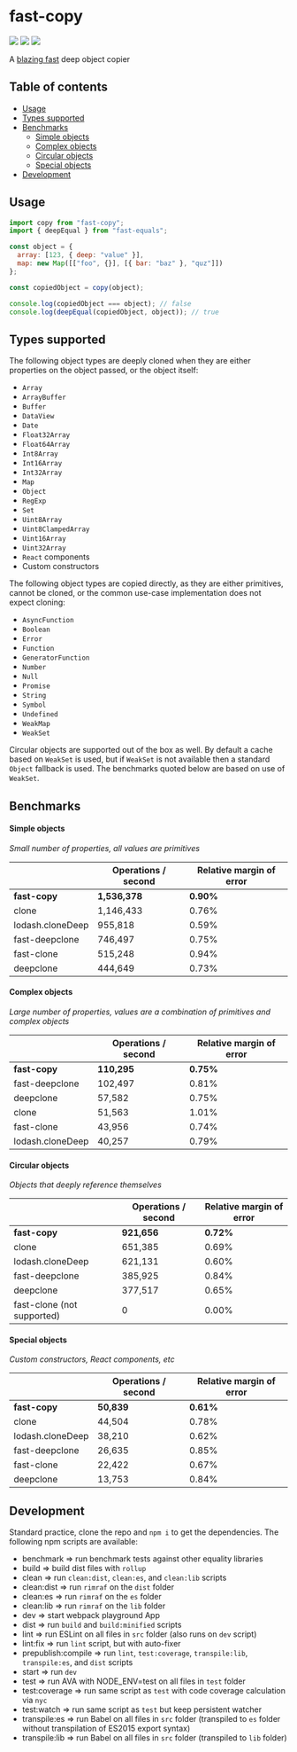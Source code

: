 # fast-copy

<img src="https://img.shields.io/badge/build-passing-brightgreen.svg"/>
<img src="https://img.shields.io/badge/coverage-100%25-brightgreen.svg"/>
<img src="https://img.shields.io/badge/license-MIT-blue.svg"/>

A [blazing fast](#benchmarks) deep object copier

## Table of contents

* [Usage](#usage)
* [Types supported](#types-supported)
* [Benchmarks](#benchmarks)
  * [Simple objects](#simple-objects)
  * [Complex objects](#complex-objects)
  * [Circular objects](#circular-objects)
  * [Special objects](#special-objects)
* [Development](#development)

## Usage

```javascript
import copy from "fast-copy";
import { deepEqual } from "fast-equals";

const object = {
  array: [123, { deep: "value" }],
  map: new Map([["foo", {}], [{ bar: "baz" }, "quz"]])
};

const copiedObject = copy(object);

console.log(copiedObject === object); // false
console.log(deepEqual(copiedObject, object)); // true
```

## Types supported

The following object types are deeply cloned when they are either properties on the object passed, or the object itself:

* `Array`
* `ArrayBuffer`
* `Buffer`
* `DataView`
* `Date`
* `Float32Array`
* `Float64Array`
* `Int8Array`
* `Int16Array`
* `Int32Array`
* `Map`
* `Object`
* `RegExp`
* `Set`
* `Uint8Array`
* `Uint8ClampedArray`
* `Uint16Array`
* `Uint32Array`
* `React` components
* Custom constructors

The following object types are copied directly, as they are either primitives, cannot be cloned, or the common use-case implementation does not expect cloning:

* `AsyncFunction`
* `Boolean`
* `Error`
* `Function`
* `GeneratorFunction`
* `Number`
* `Null`
* `Promise`
* `String`
* `Symbol`
* `Undefined`
* `WeakMap`
* `WeakSet`

Circular objects are supported out of the box as well. By default a cache based on `WeakSet` is used, but if `WeakSet` is not available then a standard `Object` fallback is used. The benchmarks quoted below are based on use of `WeakSet`.

## Benchmarks

#### Simple objects

_Small number of properties, all values are primitives_

|                  | Operations / second | Relative margin of error |
| ---------------- | ------------------- | ------------------------ |
| **fast-copy**    | **1,536,378**       | **0.90%**                |
| clone            | 1,146,433           | 0.76%                    |
| lodash.cloneDeep | 955,818             | 0.59%                    |
| fast-deepclone   | 746,497             | 0.75%                    |
| fast-clone       | 515,248             | 0.94%                    |
| deepclone        | 444,649             | 0.73%                    |

#### Complex objects

_Large number of properties, values are a combination of primitives and complex objects_

|                  | Operations / second | Relative margin of error |
| ---------------- | ------------------- | ------------------------ |
| **fast-copy**    | **110,295**         | **0.75%**                |
| fast-deepclone   | 102,497             | 0.81%                    |
| deepclone        | 57,582              | 0.75%                    |
| clone            | 51,563              | 1.01%                    |
| fast-clone       | 43,956              | 0.74%                    |
| lodash.cloneDeep | 40,257              | 0.79%                    |

#### Circular objects

_Objects that deeply reference themselves_

|                            | Operations / second | Relative margin of error |
| -------------------------- | ------------------- | ------------------------ |
| **fast-copy**              | **921,656**         | **0.72%**                |
| clone                      | 651,385             | 0.69%                    |
| lodash.cloneDeep           | 621,131             | 0.60%                    |
| fast-deepclone             | 385,925             | 0.84%                    |
| deepclone                  | 377,517             | 0.65%                    |
| fast-clone (not supported) | 0                   | 0.00%                    |

#### Special objects

_Custom constructors, React components, etc_

|                  | Operations / second | Relative margin of error |
| ---------------- | ------------------- | ------------------------ |
| **fast-copy**    | **50,839**          | **0.61%**                |
| clone            | 44,504              | 0.78%                    |
| lodash.cloneDeep | 38,210              | 0.62%                    |
| fast-deepclone   | 26,635              | 0.85%                    |
| fast-clone       | 22,422              | 0.67%                    |
| deepclone        | 13,753              | 0.84%                    |

## Development

Standard practice, clone the repo and `npm i` to get the dependencies. The following npm scripts are available:

* benchmark => run benchmark tests against other equality libraries
* build => build dist files with `rollup`
* clean => run `clean:dist`, `clean:es`, and `clean:lib` scripts
* clean:dist => run `rimraf` on the `dist` folder
* clean:es => run `rimraf` on the `es` folder
* clean:lib => run `rimraf` on the `lib` folder
* dev => start webpack playground App
* dist => run `build` and `build:minified` scripts
* lint => run ESLint on all files in `src` folder (also runs on `dev` script)
* lint:fix => run `lint` script, but with auto-fixer
* prepublish:compile => run `lint`, `test:coverage`, `transpile:lib`, `transpile:es`, and `dist` scripts
* start => run `dev`
* test => run AVA with NODE_ENV=test on all files in `test` folder
* test:coverage => run same script as `test` with code coverage calculation via `nyc`
* test:watch => run same script as `test` but keep persistent watcher
* transpile:es => run Babel on all files in `src` folder (transpiled to `es` folder without transpilation of ES2015 export syntax)
* transpile:lib => run Babel on all files in `src` folder (transpiled to `lib` folder)
